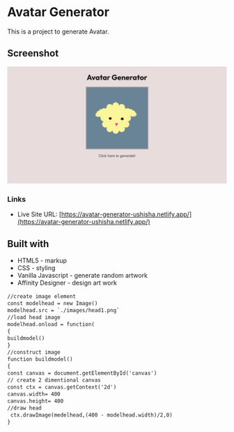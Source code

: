 # Avatar Generator

This is a project to generate Avatar.

## Screenshot

![](images/screenshot.png)

### Links

- Live Site URL: [https://avatar-generator-ushisha.netlify.app/](https://avatar-generator-ushisha.netlify.app/)

## Built with

- HTML5 - markup
- CSS - styling
- Vanilla Javascript - generate random artwork
- Affinity Designer - design art work

```JS
//create image element
const modelhead = new Image()
modelhead.src = `./images/head1.png`
//load head image
modelhead.onload = function(
{
buildmodel()
}
//construct image
function buildmodel()
{
const canvas = document.getElementById('canvas')
// create 2 dimentional canvas
const ctx = canvas.getContext('2d')
canvas.width= 400
canvas.height= 400
//draw head
 ctx.drawImage(medelhead,(400 - modelhead.width)/2,0)
}
```
